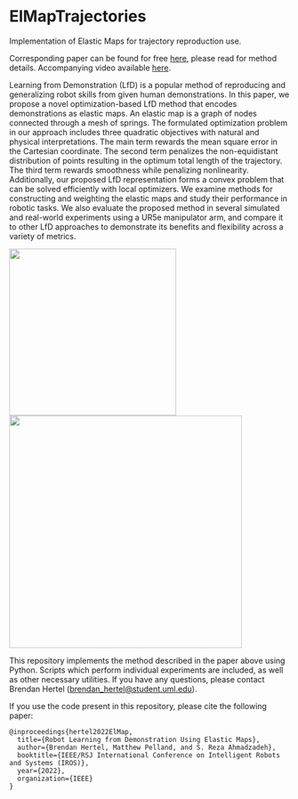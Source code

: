 # ElMapTrajectories

Implementation of Elastic Maps for trajectory reproduction use.

Corresponding paper can be found for free [here](https://arxiv.org/), please read for method details. Accompanying video available [here](https://youtu.be/rZgN9Pkw0tg).

Learning from Demonstration (LfD) is a popular method of reproducing and generalizing robot skills from given human demonstrations. In this paper, we propose a novel optimization-based LfD method that encodes demonstrations as elastic maps. An elastic map is a graph of nodes connected through a mesh of springs. The formulated optimization problem in our approach includes three quadratic objectives with natural and physical interpretations. The main term rewards the mean square error in the Cartesian coordinate. The second term penalizes the non-equidistant distribution of points resulting in the optimum total length of the trajectory. The third term rewards smoothness while penalizing nonlinearity. Additionally, our proposed LfD representation forms a convex problem that can be solved efficiently with local optimizers. We examine methods for constructing and weighting the elastic maps and study their performance in robotic tasks. We also evaluate the proposed method in several simulated and real-world experiments using a UR5e manipulator arm, and compare it to other LfD approaches to demonstrate its benefits and flexibility across a variety of metrics.

<img src="https://github.com/brenhertel/ElMapTrajectories/blob/main/pictures/paper_figures/pressing_reproduction.png" alt="" width="300"/> <img src="https://github.com/brenhertel/ElMapTrajectories/blob/main/pictures/paper_figures/robot_pressing.png" alt="" width="418"/>

This repository implements the method described in the paper above using Python. Scripts which perform individual experiments are included, as well as other necessary utilities. If you have any questions, please contact Brendan Hertel (brendan_hertel@student.uml.edu).

If you use the code present in this repository, please cite the following paper:
```
@inproceedings{hertel2022ElMap,
  title={Robot Learning from Demonstration Using Elastic Maps},
  author={Brendan Hertel, Matthew Pelland, and S. Reza Ahmadzadeh},
  booktitle={IEEE/RSJ International Conference on Intelligent Robots and Systems (IROS)},
  year={2022},
  organization={IEEE}
}
```
